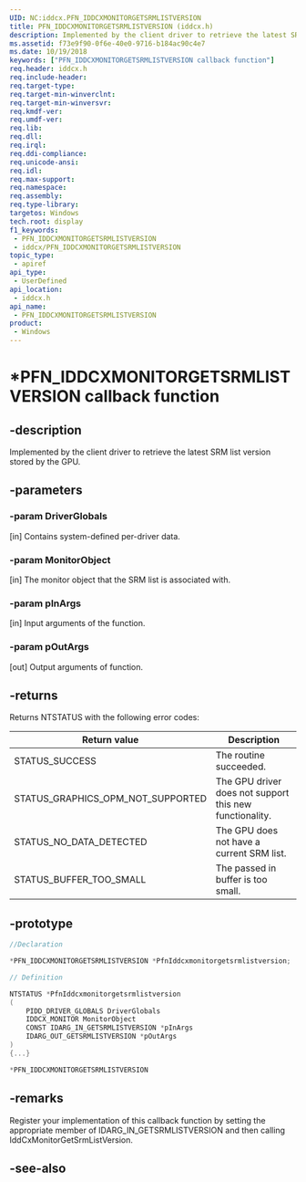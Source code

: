 ```yaml
---
UID: NC:iddcx.PFN_IDDCXMONITORGETSRMLISTVERSION
title: PFN_IDDCXMONITORGETSRMLISTVERSION (iddcx.h)
description: Implemented by the client driver to retrieve the latest SRM list version stored by the GPU.
ms.assetid: f73e9f90-0f6e-40e0-9716-b184ac90c4e7
ms.date: 10/19/2018
keywords: ["PFN_IDDCXMONITORGETSRMLISTVERSION callback function"]
req.header: iddcx.h
req.include-header: 
req.target-type: 
req.target-min-winverclnt: 
req.target-min-winversvr: 
req.kmdf-ver: 
req.umdf-ver: 
req.lib: 
req.dll: 
req.irql: 
req.ddi-compliance: 
req.unicode-ansi: 
req.idl: 
req.max-support: 
req.namespace: 
req.assembly: 
req.type-library: 
targetos: Windows
tech.root: display
f1_keywords:
 - PFN_IDDCXMONITORGETSRMLISTVERSION
 - iddcx/PFN_IDDCXMONITORGETSRMLISTVERSION
topic_type:
 - apiref
api_type:
 - UserDefined
api_location:
 - iddcx.h
api_name:
 - PFN_IDDCXMONITORGETSRMLISTVERSION
product:
 - Windows
---
```


# *PFN_IDDCXMONITORGETSRMLISTVERSION callback function


## -description

Implemented by the client driver to retrieve the latest SRM list version stored by the GPU.

## -parameters

### -param DriverGlobals 

[in]
Contains system-defined per-driver data.

### -param MonitorObject 

[in]
The monitor object that the SRM list is associated with.

### -param pInArgs 

[in]
Input arguments of the function.

### -param pOutArgs 

[out]
Output arguments of function.

## -returns

Returns NTSTATUS with the following error codes:

| Return value | Description |
| --- | --- |
| STATUS_SUCCESS | The routine succeeded. |
| STATUS_GRAPHICS_OPM_NOT_SUPPORTED | The GPU driver does not support this new functionality. |
| STATUS_NO_DATA_DETECTED | The GPU does not have a current SRM list. |
| STATUS_BUFFER_TOO_SMALL | The passed in buffer is too small. |

## -prototype

```cpp
//Declaration

*PFN_IDDCXMONITORGETSRMLISTVERSION *PfnIddcxmonitorgetsrmlistversion;

// Definition

NTSTATUS *PfnIddcxmonitorgetsrmlistversion
(
	PIDD_DRIVER_GLOBALS DriverGlobals
	IDDCX_MONITOR MonitorObject
	CONST IDARG_IN_GETSRMLISTVERSION *pInArgs
	IDARG_OUT_GETSRMLISTVERSION *pOutArgs
)
{...}

*PFN_IDDCXMONITORGETSRMLISTVERSION


```

## -remarks

Register your implementation of this callback function by setting the appropriate member of IDARG_IN_GETSRMLISTVERSION and then calling IddCxMonitorGetSrmListVersion.

## -see-also

